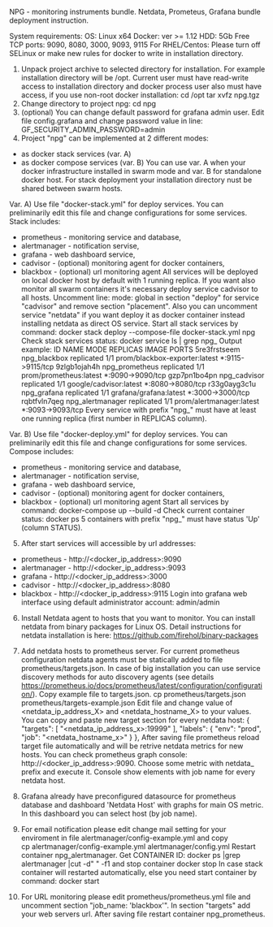 NPG - monitoring instruments bundle.
Netdata, Prometeus, Grafana bundle deployment instruction.

System requirements: 
OS: Linux x64 
Docker: ver >= 1.12
HDD: 5Gb
Free TCP ports: 9090, 8080, 3000, 9093, 9115
For RHEL/Centos: Please turn off SELinux or make new rules for docker to write in installation directory.

1. Unpack project archive to selected directory for installation. For example installation directory will be /opt. Current user must have read-write access to installation directory and docker process user also must have access, if you use non-root docker installation:
	cd /opt
	tar xvfz npg.tgz
2. Change directory to project npg:
	cd npg
3. (optional) You can change default password for grafana admin user. Edit file config.grafana and change password value in line:
GF_SECURITY_ADMIN_PASSWORD=admin
4. Project "npg" can be implemented at 2 different modes: 
- as docker stack services (var. A)
- as docker compose services (var. B)
You can use var. A when your docker infrastructure installed in swarm mode and var. B for standalone docker host.
For stack deployment your installation directory nust be shared between swarm hosts.  

Var. А)
Use file "docker-stack.yml" for deploy services. You can preliminarily edit this file and change configurations for some services. Stack includes: 
- prometheus - monitoring service and database,
- alertmanager - notification servise,
- grafana - web dashboard service,
- cadvisor - (optional) monitoring agent for docker containers,
- blackbox - (optional) url monitoring agent
All services will be deployed on local docker host by default with 1 running replica. If you want also monitor all swarm containers it's necessary deploy service cadvisor to all hosts. Uncomment line:
	mode: global
in section "deploy" for service "cadvisor" and remove section "placement".
Also you can uncomment service "netdata" if you want deploy it as docker container instead installing netdata as direct OS service.
Start all stack services by command:
	docker stack deploy --compose-file docker-stack.yml npg
Check stack services status:
	docker service ls | grep npg_
Output example:
ID                  NAME                      MODE                REPLICAS            IMAGE                                PORTS
5re3frstseem        npg_blackbox       replicated          1/1                 prom/blackbox-exporter:latest        *:9115->9115/tcp
9zlgb1ojah4h        npg_prometheus     replicated          1/1                 prom/prometheus:latest               *:9090->9090/tcp
gzp7pn1bo4pn        npg_cadvisor       replicated          1/1                 google/cadvisor:latest               *:8080->8080/tcp
r33g0ayg3c1u        npg_grafana        replicated          1/1                 grafana/grafana:latest               *:3000->3000/tcp
rqbtfvln7qeg        npg_alertmanager   replicated          1/1                 prom/alertmanager:latest             *:9093->9093/tcp
Every service with prefix "npg_" must have at least one running replica (first number in REPLICAS column).

Var. B) 
Use file "docker-deploy.yml" for deploy services. You can preliminarily edit this file and change configurations for some services. Compose includes: 
- prometheus - monitoring service and database,
- alertmanager - notification servise,
- grafana - web dashboard service,
- cadvisor - (optional) monitoring agent for docker containers,
- blackbox - (optional) url monitoring agent
Start all services by command:
	docker-compose up --build -d
Check current container status:
	docker ps 
5 containers with prefix "npg_" must have status 'Up' (column STATUS). 

5. After start services will accessible by url addresses:
- prometheus - http://<docker_ip_address>:9090
- alertmanager - http://<docker_ip_address>:9093
- grafana - http://<docker_ip_address>:3000
- cadvisor - http://<docker_ip_address>:8080
- blackbox - http://<docker_ip_address>:9115
Login into grafana web interface using default administrator account: admin/admin

6. Install Netdata agent to hosts that you want to monitor. You can install netdata from binary packages for Linux OS. Detail instructions for netdata installation is here: https://github.com/firehol/binary-packages

7. Add netdata hosts to prometheus server. For current prometheus configuration netdata agents must be statically added to file prometheus/targets.json. In case of big installation you can use service discovery methods for auto discovery agents (see details https://prometheus.io/docs/prometheus/latest/configuration/configuration/).
Copy example file to targets.json.
	cp prometheus/targets.json prometheus/targets-example.json
Edit file and change value of <netdata_ip_address_X> and <netdata_hostname_X> to your values. You can copy and paste new target section for every netdata host:
  {
    "targets": [ "<netdata_ip_address_x>:19999" ],
    "labels": {
      "env": "prod",
      "job": "<netdata_hostname_x>"
    }
  },
After saving file prometheus reload target file automatically and will be retrive netdata metrics for new hosts. You can check prometheus graph console: http://<docker_ip_address>:9090. Choose some metric with netdata_ prefix and execute it. Console show elements with job name for every netdata host.

8. Grafana already have preconfigured datasource for prometheus database and dashboard 'Netdata Host' with graphs for main OS metric. In this dashboard you can select host (by job name).

9. For email notification please edit change mail setting for your enviroment in file alertmanager/config-example.yml and copy  
	cp alertmanager/config-example.yml alertmanager/config.yml
Restart container npg_alertmanager. Get CONTAINER ID:
	docker ps |grep alertmanager |cut -d" "  -f1
	and stop container 
	docker stop <ID>
In case stack container will restarted automatically, else you need start container by command:	
	docker start <ID>
	
10. For URL monitoring please edit prometheus/prometheus.yml file and uncomment section "job_name: 'blackbox'". In section "targets" add your web servers url. After saving file restart container npg_prometheus.

